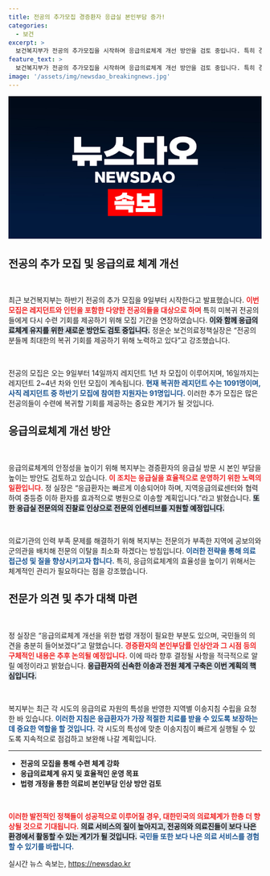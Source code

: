 ```yaml
---
title: 전공의 추가모집 경증환자 응급실 본인부담 증가!
categories:
  - 보건
excerpt: >
  보건복지부가 전공의 추가모집을 시작하며 응급의료체계 개선 방안을 검토 중입니다. 특히 경증환자 응급실 이용 시 본인 부담 인상 방안을 제시하고 있어, 의료계의 반응이 주목됩니다. 자세한 내용은 9일부터 확인하세요!
feature_text: >
  보건복지부가 전공의 추가모집을 시작하며 응급의료체계 개선 방안을 검토 중입니다. 특히 경증환자 응급실 이용 시 본인 부담 인상 방안을 제시하고 있어, 의료계의 반응이 주목됩니다. 자세한 내용은 9일부터 확인하세요!
image: '/assets/img/newsdao_breakingnews.jpg'
---
```


<p><img src="/assets/img/newsdao_breakingnews.jpg" alt="flaretime 속보" /></p>

<h2 data-ke-size="size26">전공의 추가 모집 및 응급의료 체계 개선</h2>

<p data-ke-size="size16">&nbsp;</p>

<p data-ke-size="size16">최근 보건복지부는 하반기 전공의 추가 모집을 9일부터 시작한다고 발표했습니다. <b><span style="color: #ee2323;">이번 모집은 레지던트와 인턴을 포함한 다양한 전공의들을 대상으로 하며</span></b> 특히 미복귀 전공의들에게 다시 수련 기회를 제공하기 위해 모집 기간을 연장하였습니다. <b><span style="background-color: #21538527;">이와 함께 응급의료체계 유지를 위한 새로운 방안도 검토 중입니다.</span></b> 정윤순 보건의료정책실장은 “전공의 분들께 최대한의 복귀 기회를 제공하기 위해 노력하고 있다”고 강조했습니다.</p>

<p data-ke-size="size16">&nbsp;</p>

<p data-ke-size="size16">전공의 모집은 오는 9일부터 14일까지 레지던트 1년 차 모집이 이루어지며, 16일까지는 레지던트 2~4년 차와 인턴 모집이 계속됩니다. <b><span style="color: #1a5490;">현재 복귀한 레지던트 수는 1091명이며, 사직 레지던트 중 하반기 모집에 참여한 지원자는 91명입니다.</span></b> 이러한 추가 모집은 많은 전공의들이 수련에 복귀할 기회를 제공하는 중요한 계기가 될 것입니다.</p>

<h2 data-ke-size="size26">응급의료체계 개선 방안</h2>

<p data-ke-size="size16">&nbsp;</p>

<p data-ke-size="size16">응급의료체계의 안정성을 높이기 위해 복지부는 경증환자의 응급실 방문 시 본인 부담을 높이는 방안도 검토하고 있습니다. <b><span style="color: #ee2323;">이 조치는 응급실을 효율적으로 운영하기 위한 노력의 일환입니다.</span></b> 정 실장은 “응급환자는 빠르게 이송되어야 하며, 지역응급의료센터와 협력하여 중등증 이하 환자를 효과적으로 병원으로 이송할 계획입니다.”라고 밝혔습니다. <b><span style="background-color: #21538527;">또한 응급실 전문의의 진찰료 인상으로 전문의 인센티브를 지원할 예정입니다.</span></b></p>

<p data-ke-size="size16">&nbsp;</p>

<p data-ke-size="size16">의료기관의 인력 부족 문제를 해결하기 위해 복지부는 전문의가 부족한 지역에 공보의와 군의관을 배치해 전문의 이탈을 최소화 하겠다는 방침입니다. <b><span style="color: #1a5490;">이러한 전략을 통해 의료 접근성 및 질을 향상시키고자 합니다.</span></b> 특히, 응급의료체계의 효율성을 높이기 위해서는 체계적인 관리가 필요하다는 점을 강조했습니다.</p>

<h2 data-ke-size="size26">전문가 의견 및 추가 대책 마련</h2>

<p data-ke-size="size16">&nbsp;</p>

<p data-ke-size="size16">정 실장은 “응급의료체계 개선을 위한 법령 개정이 필요한 부분도 있으며, 국민들의 의견을 충분히 들어보겠다”고 말했습니다. <b><span style="color: #ee2323;">경증환자의 본인부담률 인상안과 그 시점 등의 구체적인 내용은 추후 논의될 예정입니다.</span></b> 이에 따라 향후 결정될 사항을 적극적으로 알릴 예정이라고 밝혔습니다. <b><span style="background-color: #21538527;">응급환자의 신속한 이송과 전원 체계 구축은 이번 계획의 핵심입니다.</span></b></p>

<p data-ke-size="size16">&nbsp;</p>

<p data-ke-size="size16">복지부는 최근 각 시도의 응급의료 자원의 특성을 반영한 지역별 이송지침 수립을 요청한 바 있습니다. <b><span style="color: #1a5490;">이러한 지침은 응급환자가 가장 적절한 치료를 받을 수 있도록 보장하는 데 중요한 역할을 할 것입니다.</span></b> 각 시도의 특성에 맞춘 이송지침이 빠르게 실행될 수 있도록 지속적으로 점검하고 보완해 나갈 계획입니다.</p>

<hr>

<ul>
    <li><b>전공의 모집을 통해 수련 체계 강화</b></li>
    <li><b>응급의료체계 유지 및 효율적인 운영 목표</b></li>
    <li><b>법령 개정을 통한 의료비 본인부담 인상 방안 검토</b></li>
</ul>

<p data-ke-size="size16">&nbsp;</p> 

<p><b><span style="color: #ee2323;">이러한 발전적인 정책들이 성공적으로 이루어질 경우, 대한민국의 의료체계가 한층 더 향상될 것으로 기대됩니다.</span></b> <b><span style="background-color: #21538527;">의료 서비스의 질이 높아지고, 전공의와 의료진들이 보다 나은 환경에서 활동할 수 있는 계기가 될 것입니다.</span></b> <b><span style="color: #1a5490;">국민들 또한 보다 나은 의료 서비스를 경험할 수 있기를 바랍니다.</span></b></p>
실시간 뉴스 속보는, <a href="https://newsdao.kr" rel="dofollow">https://newsdao.kr</a>


